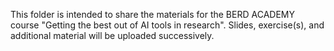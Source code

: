 This folder is intended to share the materials for the BERD ACADEMY course "Getting the best out of AI tools in research". Slides, exercise(s), and additional material will be uploaded successively.

